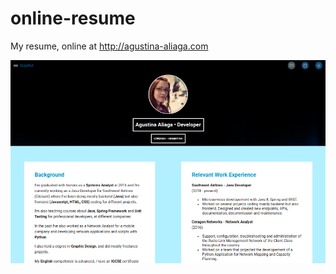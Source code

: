 # online-resume
My resume, online at http://agustina-aliaga.com

![alt text](https://github.com/agusaliaga/online-resume/blob/master/screenshot.png)
